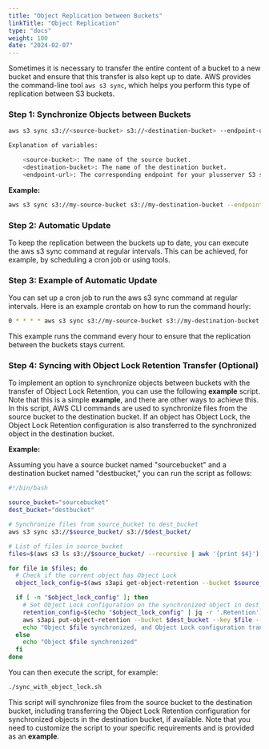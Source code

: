 ```yaml
---
title: "Object Replication between Buckets"
linkTitle: "Object Replication"
type: "docs"
weight: 100
date: "2024-02-07"
---
```


Sometimes it is necessary to transfer the entire content of a bucket to a new bucket and ensure that this transfer is also kept up to date. AWS provides the command-line tool `aws s3 sync`, which helps you perform this type of replication between S3 buckets.

### Step 1: Synchronize Objects between Buckets

```bash
aws s3 sync s3://<source-bucket> s3://<destination-bucket> --endpoint-url=https://<endpoint-url>

Explanation of variables:

    <source-bucket>: The name of the source bucket.
    <destination-bucket>: The name of the destination bucket.
    <endpoint-url>: The corresponding endpoint for your plusserver S3 service.
```

**Example:**

```bash
aws s3 sync s3://my-source-bucket s3://my-destination-bucket --endpoint-url=https://s3.de-west-1.psmanaged.com
```

### Step 2: Automatic Update

To keep the replication between the buckets up to date, you can execute the aws s3 sync command at regular intervals. This can be achieved, for example, by scheduling a cron job or using tools.

### Step 3: Example of Automatic Update

You can set up a cron job to run the aws s3 sync command at regular intervals.
Here is an example crontab on how to run the command hourly:

```bash
0 * * * * aws s3 sync s3://my-source-bucket s3://my-destination-bucket --endpoint-url=https://s3.de-west-1.psmanaged.com
```

This example runs the command every hour to ensure that the replication between the buckets stays current.

### Step 4: Syncing with Object Lock Retention Transfer (Optional)

To implement an option to synchronize objects between buckets with the transfer of Object Lock Retention, you can use the following **example** script. Note that this is a simple **example**, and there are other ways to achieve this. In this script, AWS CLI commands are used to synchronize files from the source bucket to the destination bucket. If an object has Object Lock, the Object Lock Retention configuration is also transferred to the synchronized object in the destination bucket.

**Example:**

Assuming you have a source bucket named "sourcebucket" and a destination bucket named "destbucket," you can run the script as follows:

```bash
#!/bin/bash

source_bucket="sourcebucket"
dest_bucket="destbucket"

# Synchronize files from source_bucket to dest_bucket
aws s3 sync s3://$source_bucket/ s3://$dest_bucket/

# List of files in source_bucket
files=$(aws s3 ls s3://$source_bucket/ --recursive | awk '{print $4}')

for file in $files; do
  # Check if the current object has Object Lock
  object_lock_config=$(aws s3api get-object-retention --bucket $source_bucket --key $file 2>/dev/null)

  if [ -n "$object_lock_config" ]; then
    # Set Object Lock configuration on the synchronized object in dest_bucket
    retention_config=$(echo "$object_lock_config" | jq -r '.Retention')
    aws s3api put-object-retention --bucket $dest_bucket --key $file --retention "$retention_config"
    echo "Object $file synchronized, and Object Lock configuration transferred"
  else
    echo "Object $file synchronized"
  fi
done
```

You can then execute the script, for example:

```bash
./sync_with_object_lock.sh
```

This script will synchronize files from the source bucket to the destination bucket, including transferring the Object Lock Retention configuration for synchronized objects in the destination bucket, if available. Note that you need to customize the script to your specific requirements and is provided as an **example**.
